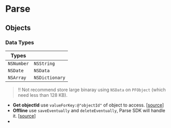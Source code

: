 Parse
====

## Objects

### Data Types
| Types | |
|--------|----|
| `NSNumber` | `NSString` |
| `NSDate` | `NSData` |
| `NSArray` | `NSDictionary` |

> :bangbang: Not recommend store large binaray using `NSData` on `PFObject` (which need less than 128 KB).



* **Get objectId** use `valueForKey:@"objectId"` of object to access. [[source](https://www.parse.com/questions/getting-objectid-always-null)]
* **Offline** use `saveEventually` and `deleteEventually`, Parse SDK will handle it. [[source](https://parse.com/docs/ios_guide#objects-offline/iOS)]
* 